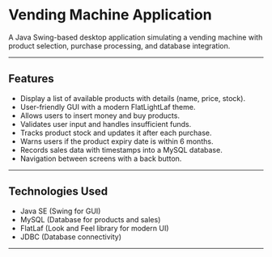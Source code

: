 # Vending Machine Application

A Java Swing-based desktop application simulating a vending machine with product selection, purchase processing, and database integration.

---

## Features

- Display a list of available products with details (name, price, stock).
- User-friendly GUI with a modern FlatLightLaf theme.
- Allows users to insert money and buy products.
- Validates user input and handles insufficient funds.
- Tracks product stock and updates it after each purchase.
- Warns users if the product expiry date is within 6 months.
- Records sales data with timestamps into a MySQL database.
- Navigation between screens with a back button.

---

## Technologies Used

- Java SE (Swing for GUI)
- MySQL (Database for products and sales)
- FlatLaf (Look and Feel library for modern UI)
- JDBC (Database connectivity)

---



